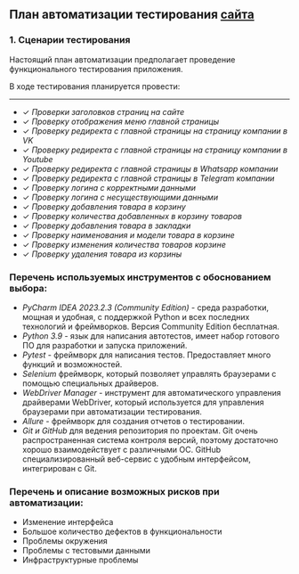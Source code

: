 ## План автоматизации тестирования [сайта](https://goaqua.ru/)

### 1. Сценарии тестирования

Настоящий план автоматизации предполагает проведение функционального тестирования приложения.

В ходе тестирования планируется провести:
___
* ✓ *Проверки заголовков страниц на сайте*
* ✓ *Проверку отображения меню главной страницы*
* ✓ *Проверку редиректа с главной страницы на страницу компании в VK*
* ✓ *Проверку редиректа с главной страницы на страницу компании в Youtube*
* ✓ *Проверку редиректа с главной страницы в Whatsapp компании*
* ✓ *Проверку редиректа с главной страницы в Telegram компании*
* ✓ *Проверку логина с корректными данными*
* ✓ *Проверку логина с несуществующими данными*
* ✓ *Проверку добавления товара в корзину*
* ✓ *Проверку количества добавленных в корзину товаров*
* ✓ *Проверку добавления товара в закладки*
* ✓ *Проверку наименования и модели товара в корзине*
* ✓ *Проверку изменения количества товаров корзине*
* ✓ *Проверку удаления товара из корзины*

### Перечень используемых инструментов с обоснованием выбора:
- _PyCharm IDEA 2023.2.3 (Community Edition)_ - среда разработки, мощная и удобная, с поддержкой Python и всех последних технологий и фреймворков. Версия Community Edition бесплатная.
- _Python 3.9_ - язык для написания автотестов, имеет набор готового ПО для разработки и запуска приложений.
- _Pytest_ - фреймворк для написания тестов. Предоставляет много функций и возможностей.
- _Selenium_ фреймворк, который позволяет управлять браузерами с помощью специальных драйверов.
- _WebDriver Manager_ - инструмент для автоматического управления драйверами WebDriver, который используется для управления браузерами при автоматизации тестирования.
- _Allure_ - фреймворк для создания отчетов о тестировании.
- _Git и GitHub_ для ведения репозитория по проектам. Git очень распространенная система контроля версий, поэтому достаточно хорошо взаимодействует с различными ОС. GitHub специализированный веб-сервис с удобным интерфейсом, интегрирован с Git.

### Перечень и описание возможных рисков при автоматизации:
- Изменение интерфейса
- Большое количество дефектов в функциональности
- Проблемы окружения
- Проблемы с тестовыми данными
- Инфраструктурные проблемы